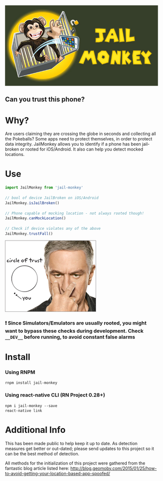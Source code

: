 ![Jail Monkey](./_art/JailMonkey.jpg)
## Can you trust this phone?

# Why?
Are users claiming they are crossing the globe in seconds and collecting all the Pokeballs?  Some apps need to protect themselves, in order to protect data integrity.  JailMonkey allows you to identify if a phone has been jail-broken or rooted for iOS/Android.  It also can help you detect mocked locations.

# Use
```javascript
import JailMonkey from 'jail-monkey'

// bool of device JailBroken on iOS/Android
JailMonkey.isJailBroken()

// Phone capable of mocking location - not always rooted though!
JailMonkey.canMockLocation()

// Check if device violates any of the above
JailMonkey.trustFall()
```
![Circle of Trust](./_art/trust.jpg)

### :exclamation: Since Simulators/Emulators are usually rooted, you might want to bypass these checks during development.  Check `__DEV__` before running, to avoid constant false alarms

# Install

### Using RNPM
```
rnpm install jail-monkey
```

### Using react-native CLI (RN Project 0.28+)
```
npm i jail-monkey --save
react-native link
```

# Additional Info
This has been made public to help keep it up to date.  As detection measures get better or out-dated; please send updates to this project so it can be the best method of detection.

All methods for the initialization of this project were gathered from the fantastic blog article listed here:  http://blog.geomoby.com/2015/01/25/how-to-avoid-getting-your-location-based-app-spoofed/
